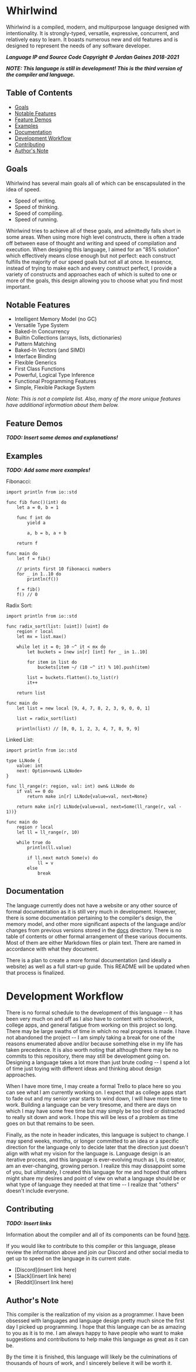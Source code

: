 # Whirlwind

Whirlwind is a compiled, modern, and multipurpose language designed with intentionality.
It is strongly-typed, versatile, expressive, concurrent, and relatively easy to learn.
It boasts numerous new and old features and is designed to represent the needs of any software developer.

***Language IP and Source Code Copyright &copy; Jordan Gaines 2018-2021***

***NOTE: This language is still in development! This is the third version of the compiler and language.***

## Table of Contents

- [Goals](#goals)
- [Notable Features](#features)
- [Feature Demos](#demos)
- [Examples](#examples)
- [Documentation](#docs)
- [Development Workflow](#workflow)
- [Contributing](#contributing)
- [Author's Note](#note)

## <a name="goals"/> Goals

Whirlwind has several main goals all of which can be enscapsulated in the idea of speed.

- Speed of writing.
- Speed of thinking.
- Speed of compiling.
- Speed of running.

Whirlwind tries to achieve all of these goals, and admittedly falls short in some areas.  When using more high level constructs,
there is often a trade off between ease of thought and writing and speed of compilation and execution.  When designing this
language, I aimed for an "85% solution" which effectively means close enough but not perfect: each construct fulfills the majority of our speed goals but not all at once.  In essence, instead of trying to make each and every construct perfect, I provide a variety of constructs and approaches each of which is suited to one or more of the goals, this design allowing you to choose what you find most important.

## <a name="features"/> Notable Features

- Intelligent Memory Model (no GC)
- Versatile Type System
- Baked-In Concurrency
- Builtin Collections (arrays, lists, dictionaries)
- Pattern Matching
- Baked-In Vectors (and SIMD)
- Interface Binding
- Flexible Generics
- First Class Functions
- Powerful, Logical Type Inference
- Functional Programming Features
- Simple, Flexible Package System

*Note: This is not a complete list.  Also, many of the more unique features have additional information about them below.*

## <a name="demos"/> Feature Demos

***TODO: Insert some demos and explanations!***

## <a name="examples"/> Examples

***TODO: Add some more examples!***

Fibonacci:

    import println from io::std

    func fib func()(int) do
        let a = 0, b = 1

        func f int do
            yield a

            a, b = b, a + b

        return f

    func main do
        let f = fib()

        // prints first 10 fibonacci numbers
        for _ in 1..10 do
            println(f())

        f = fib()
        f() // 0

Radix Sort:

    import println from io::std

    func radix_sort(list: [uint]) [uint] do
        region r local
        let mx = list.max()

        while let it = 0; 10 ~^ it < mx do
            let buckets = [new in[r] [int] for _ in 1..10]

            for item in list do
                buckets[item ~/ (10 ~^ it) % 10].push(item)            

            list = buckets.flatten().to_list(r)
            it++

        return list

    func main do
        let list = new local [9, 4, 7, 8, 2, 3, 9, 0, 0, 1]

        list = radix_sort(list)

        println(list) // [0, 0, 1, 2, 3, 4, 7, 8, 9, 9]

Linked List:

    import println from io::std

    type LLNode {
        value: int
        next: Option<own& LLNode>
    }

    func ll_range(r: region, val: int) own& LLNode do
        if val == 0 do
            return make in[r] LLNode{value=val, next=None}

        return make in[r] LLNode{value=val, next=Some(ll_range(r, val - 1))}

    func main do
        region r local
        let ll = ll_range(r, 10)

        while true do
            println(ll.value)

            if ll.next match Some(v) do
                ll = v
            else
                break

## <a name="docs"/> Documentation

The language currently does not have a website or any other source of formal documentation as it is
still very much in development.  However, there is some documentation pertaining to the compiler's
design, the memory model, and other more significant aspects of the language and/or changes from
previous versions stored in the [docs](docs/) directory.  There is no table of contents or other
formal arrangement of these various documents.  Most of them are either Markdown files or plain text.
There are named in accordance with what they document.

There is a plan to create a more formal documentation (and ideally a website) as well as a full
start-up guide.  This README will be updated when that process is finalized.

# <a name="workflow"> Development Workflow

There is no formal schedule to the development of this language -- it has been very much on and off as
I also have to content with schoolwork, college apps, and general fatigue from working on this project
so long.  There may be large swaths of time in which no real progress is made.  I have not abandoned the
project -- I am simply taking a break for one of the reasons enumerated above and/or because something else
in my life has taken precedence.  It is also worth noting that although there may be no commits to this
repository, there may still be development going on.  Designing a language takes a lot more than just brute
coding -- I spend a lot of time just toying with different ideas and thinking about design approaches.

When I have more time, I may create a formal Trello to place here so you can see what I am currently working on.
I expect that as college apps start to fade out and my senior year starts to wind down, I will have more time
to work.  Building a language can be very tiresome, and there are days on which I may have some free time but
may simply be too tired or distracted to really sit down and work.  I hope this will be less of a problem as
time goes on but that remains to be seen.

Finally, as the note in header indicates, this language is subject to change.  I may spend weeks, months, or
longer committed to an idea or a specific direction for the language only to decide later that the direction
just doesn't align with what my vision for the language is. Language design is an iterative process, and this
language is ever-evolving much as I, its creator, am an ever-changing, growing person.  I realize this may
dissappoint some of you, but ultimately, I created this language for me and hoped that others might share my
desires and point of view on what  a language should be or what type of language they needed at that time --
I realize that "others" doesn't include everyone.

## <a name="contributing"/> Contributing

***TODO: Insert links***

Information about the compiler and all of its components can be found [here](docs/compiler-info.md).

If you would like to contribute to this compiler or this language, please review the information above
and join our Discord and other social media to get up to speed on the language in its current state.

- [Discord](insert link here)
- [Slack](insert link here)
- [Reddit](insert link here)

## <a name="note"/> Author's Note

This compiler is the realization of my vision as a programmer. I have been obsessed with languages
and language design pretty much since the first day I picked up programming. I hope that this language
can be as amazing to you as it is to me. I am always happy to have people who want to make
suggestions and contributions to help make this language as great as it can be.

By the time it is finished, this language will likely be the culminations of thousands of hours of work,
and I sincerely believe it will be worth it.
